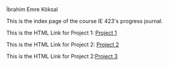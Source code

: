 İbrahim Emre Köksal

This is the index page of the course IE 423's progress journal. <br>

This is the HTML Link for Project 1: [Project 1](https://bu-ie-423.github.io/fall-23-ibrahimkoksal/423%20html/vertopal.com_423_son.html)

This is the HTML Link for Project 2: [Project 2](https://bu-ie-423.github.io/fall-23-ibrahimkoksal/part2/Part2.html)

This is the HTML Link for Project 2:[Project 3](https://github.com/BU-IE-423/fall-23-ibrahimkoksal/423part3/IE423%20Part3/IE423Part3.html)
